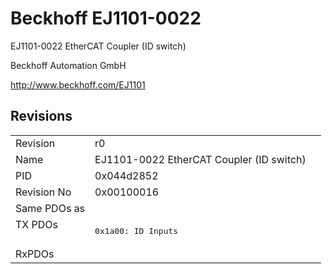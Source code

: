 # Beckhoff EJ1101-0022

EJ1101-0022 EtherCAT Coupler (ID switch)

Beckhoff Automation GmbH

http://www.beckhoff.com/EJ1101

## Revisions
<table>
<tr>
<td>Revision</td>
<td>r0</td>
</tr>
<tr>
<td>Name</td>
<td>EJ1101-0022 EtherCAT Coupler (ID switch)</td>
</tr>
<tr>
<td>PID</td>
<td>0x044d2852</td>
</tr>
<tr>
<td>Revision No</td>
<td>0x00100016</td>
</tr>
<tr>
<td>Same PDOs as</td>
<td></td>
</tr>
<tr>
<td rowspan=1 valign=top>TX PDOs</td>
<td><pre>0x1a00: ID Inputs</pre></td>
<td></td>
</tr>
<tr>
<td>RxPDOs</td>
<td></td>
</tr>
</table>
